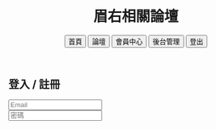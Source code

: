 <!DOCTYPE html>
<html lang="zh-TW">
<head>
<meta charset="UTF-8">
<meta name="viewport" content="width=device-width, initial-scale=1.0">
<title>眉右相關論壇</title>

</head>
<body>
<header>
  <h1>眉右相關論壇</h1>
  <nav>
    <button onclick="showSection('home')">首頁</button>
    <button onclick="showSection('forum')">論壇</button>
    <button onclick="showSection('profile')">會員中心</button>
    <button onclick="showSection('admin')">後台管理</button>
    <button onclick="logout()">登出</button>
  </nav>
</header>

<div id="login-section">
  <h2>登入 / 註冊</h2>
  <input type="email" id="email" placeholder="Email"><br>
  <input type="password" id="password" placeholder="密碼"><br

